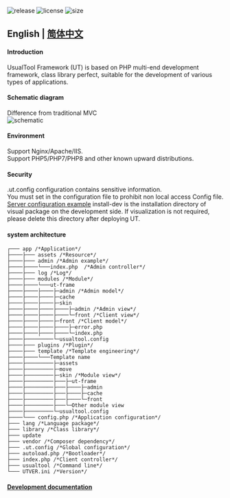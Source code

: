 ![release](https://img.shields.io/github/v/release/usualtool/framework?include_prereleases&style=social) 
![license](https://img.shields.io/github/license/usualtool/ut-api?style=social) 
![size](https://img.shields.io/github/languages/code-size/usualtool/framework?style=social) 
## English | [简体中文](http://frame.usualtool.com/baike)

#### Introduction
UsualTool Framework (UT) is based on PHP multi-end development framework, class library perfect, suitable for the development of various types of applications.

#### Schematic diagram
Difference from traditional MVC  
![schematic](http://frame.usualtool.com/image/utyl-en.jpg) 

#### Environment
Support Nginx/Apache/IIS.  
Support PHP5/PHP7/PHP8 and other known upward distributions.

#### Security
.ut.config configuration contains sensitive information.   
You must set in the configuration file to prohibit non local access Config file.  
[Server configuration example](http://frame.usualtool.com/baike/config.php)
install-dev is the installation directory of visual package on the development side. If visualization is not required, please delete this directory after deploying UT.

#### system architecture

```
┌─── app /*Application*/
├────├─── assets /*Resource*/
├────├─── admin /*Admin example*/
├────├────└───index.php  /*Admin controller*/
├────├─── log /*Log*/
├────├─── modules /*Module*/
├────├────└───ut-frame
├────├────├────├─admin /*Admin model*/
├────├────├────├─cache
├────├────├────├─skin
├────├────├────├────├─admin /*Admin view*/
├────├────├────├────└─front /*Client view*/
├────├────├────├─front /*Client model*/
├────├────├────├────├─error.php
├────├────├────├────└─index.php
├────├─────────└─usualtool.config
├────├─── plugins /*Plugin*/
├────├─── template /*Template engineering*/
├────├────└───Template name
├────├─────────├─assets
├────├─────────├─move
├────├─────────├─skin /*Module view*/
├────├─────────├───├─ut-frame
├────├─────────├───├────├─admin
├────├─────────├───├────├─cache
├────├─────────├───├────└─front
├────├─────────├───└─Other module view
├────├─────────└─usualtool.config
├────└─── config.php /*Application configuration*/
├─── lang /*Language package*/
├─── library /*Class library*/
├─── update
├─── vendor /*Composer dependency*/
├─── .ut.config /*Global configuration*/
├─── autoload.php /*Bootloader*/
├─── index.php /*Client controller*/
├─── usualtool /*Command line*/
└─── UTVER.ini /*Version*/
```
#### [Development documentation](http://frame.usualtool.com/baike)
